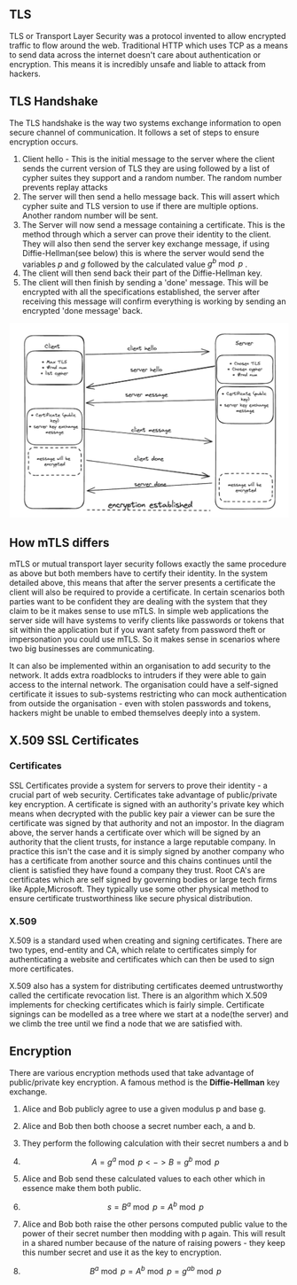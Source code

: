 ## TLS
TLS or Transport Layer Security was a protocol invented to allow encrypted traffic to flow around the web. Traditional HTTP which uses TCP as a means to send data across the internet doesn't care about authentication or encryption. This means it is incredibly unsafe and liable to attack from hackers. 

## TLS Handshake
The TLS handshake is the way two systems exchange information to open secure channel of communication. It follows a set of steps to ensure encryption occurs.
1. Client hello - This is the initial message to the server where the client sends the current version of TLS they are using followed by a list of cypher suites they support and a random number. The random number prevents replay attacks
2. The server will then send a hello message back. This will assert which cypher suite and TLS version to use if there are multiple options. Another random number will be sent.
3. The Server will now send a message containing a certificate. This is the method through which a server can prove their identity to the client. They will also then send the server key exchange message, if using Diffie-Hellman(see below) this is where the server would send the variables $p$ and $g$ followed by the calculated value $g^b \bmod p$ .
4. The client will then send back their part of the Diffie-Hellman key.
5. The client will then finish by sending a 'done' message. This will be encrypted with all the specifications established, the server after receiving this message will confirm everything is working by sending an encrypted 'done message' back.

![mTLS diagram](mTLS/mTLS.png)
## How mTLS differs
mTLS or mutual transport layer security follows exactly the same procedure as above but both members have to certify their identity. In the system detailed above, this means that after the server presents a certificate the client will also be required to provide a certificate. In certain scenarios both parties want to be confident they are dealing with the system that they claim to be it makes sense to use mTLS. In simple web applications the server side will have systems to verify clients like passwords or tokens that sit within the application but if you want safety from password theft or impersonation you could use mTLS. So it makes sense in scenarios where two big businesses are communicating.

It can also be implemented within an organisation to add security to the network. It adds extra roadblocks to intruders if they were able to gain access to the internal network. The organisation could have a self-signed certificate it issues to sub-systems restricting who can  mock authentication from outside the organisation - even with stolen passwords and tokens, hackers might be unable to embed themselves deeply into a system.

## X.509 SSL Certificates 
### Certificates 
SSL Certificates provide a system for servers to prove their identity - a crucial part of web security. Certificates take advantage of public/private key encryption. A certificate is signed with an authority's private key which means when decrypted with the public key pair a viewer can be sure the certificate was signed by that authority and not an impostor. In the diagram above, the server hands a certificate over which will be signed by an authority that the client trusts, for instance a large reputable company. In practice this isn't the case and it is simply signed by another company who has a certificate from another source and this chains continues until the client is satisfied they have found a company they trust. Root CA's are certificates which are self signed by governing bodies or large tech firms like Apple,Microsoft. They typically use some other physical method to ensure certificate trustworthiness like secure physical distribution.
### X.509
X.509 is a standard used when creating and signing certificates. There are two types, end-entity and CA, which relate to certificates simply for authenticating a website and certificates which can then be used to sign more certificates. 

X.509 also has a system for distributing certificates deemed untrustworthy called the certificate revocation list. There is an algorithm which X.509 implements for checking certificates which is fairly simple. Certificate signings can be modelled as a tree where we start at a node(the server) and we climb the tree until we find a node that we are satisfied with.

## Encryption
There are various encryption methods used that take advantage of public/private key encryption. A famous method is the <b>Diffie-Hellman</b> key exchange. 
1. Alice and Bob publicly agree to use a given modulus p and base g. 
2. Alice and Bob then both choose a secret number each, a and b.
3. They perform the following calculation with their secret numbers a and b
4. $$A = g^{a} \bmod p <-> B = g^b \bmod p$$
 
5. Alice and Bob send these calculated values to each other which in essence make them both public.
6. $$s = B^{a}\bmod p = A^b\bmod p$$
7. Alice and Bob both raise the other persons computed public value to the power of their secret number then modding with p again. This will result in a shared number because of the nature of raising powers - they keep this number secret and use it as the key to encryption.
8. $$B^{a} \bmod p = A^b \bmod p = g^{ab} \bmod p$$
